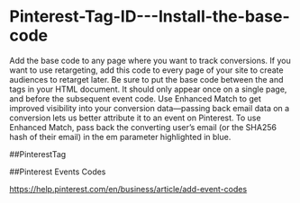 # Pinterest-Tag-ID---Install-the-base-code

Add the base code to any page where you want to track conversions. If you want to use retargeting, add this code to every page of your site to create audiences to retarget later.
Be sure to put the base code between the <head> and </head> tags in your HTML document. It should only appear once on a single page, and before the subsequent event code.
Use Enhanced Match to get improved visibility into your conversion data—passing back email data on a conversion lets us better attribute it to an event on Pinterest. To use Enhanced Match, pass back the converting user’s email (or the SHA256 hash of their email) in the em parameter highlighted in blue.

##PinterestTag

<!-- Pinterest Tag -->
<script>
!function(e){if(!window.pintrk){window.pintrk = function () {
window.pintrk.queue.push(Array.prototype.slice.call(arguments))};var
  n=window.pintrk;n.queue=[],n.version="3.0";var
  t=document.createElement("script");t.async=!0,t.src=e;var
  r=document.getElementsByTagName("script")[0];
  r.parentNode.insertBefore(t,r)}}("https://s.pinimg.com/ct/core.js");
pintrk('load', '2613336397798', {em: '<user_email_address>'});
pintrk('page');
</script>
<noscript>
<img height="1" width="1" style="display:none;" alt=""
  src="https://ct.pinterest.com/v3/?event=init&tid=2613336397798&pd[em]=<hashed_email_address>&noscript=1" />
</noscript>
<!-- end Pinterest Tag -->

  
  ##Pinterest Events Codes
  
  https://help.pinterest.com/en/business/article/add-event-codes
  
  
  
